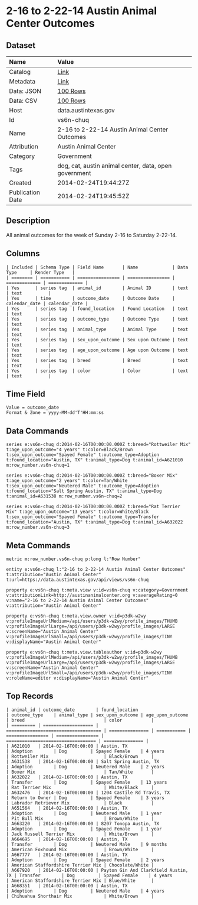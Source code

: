 # 2-16 to 2-22-14 Austin Animal Center Outcomes

## Dataset

| Name | Value |
| :--- | :---- |
| Catalog | [Link](https://catalog.data.gov/dataset/2-16-to-2-22-14-austin-animal-center-outcomes) |
| Metadata | [Link](https://data.austintexas.gov/api/views/vs6n-chuq) |
| Data: JSON | [100 Rows](https://data.austintexas.gov/api/views/vs6n-chuq/rows.json?max_rows=100) |
| Data: CSV | [100 Rows](https://data.austintexas.gov/api/views/vs6n-chuq/rows.csv?max_rows=100) |
| Host | data.austintexas.gov |
| Id | vs6n-chuq |
| Name | 2-16 to 2-22-14 Austin Animal Center Outcomes |
| Attribution | Austin Animal Center |
| Category | Government |
| Tags | dog, cat, austin animal center, data, open government |
| Created | 2014-02-24T19:44:27Z |
| Publication Date | 2014-02-24T19:45:52Z |

## Description

All animal outcomes for the week of Sunday 2-16 to Saturday 2-22-14.

## Columns

```ls
| Included | Schema Type | Field Name       | Name             | Data Type     | Render Type   |
| ======== | =========== | ================ | ================ | ============= | ============= |
| Yes      | series tag  | animal_id        | Animal ID        | text          | text          |
| Yes      | time        | outcome_date     | Outcome Date     | calendar_date | calendar_date |
| Yes      | series tag  | found_location   | Found Location   | text          | text          |
| Yes      | series tag  | outcome_type     | Outcome Type     | text          | text          |
| Yes      | series tag  | animal_type      | Animal Type      | text          | text          |
| Yes      | series tag  | sex_upon_outcome | Sex upon Outcome | text          | text          |
| Yes      | series tag  | age_upon_outcome | Age upon Outcome | text          | text          |
| Yes      | series tag  | breed            | Breed            | text          | text          |
| Yes      | series tag  | color            | Color            | text          | text          |
```

## Time Field

```ls
Value = outcome_date
Format & Zone = yyyy-MM-dd'T'HH:mm:ss
```

## Data Commands

```ls
series e:vs6n-chuq d:2014-02-16T00:00:00.000Z t:breed="Rottweiler Mix" t:age_upon_outcome="4 years" t:color=Black/Brown t:sex_upon_outcome="Spayed Female" t:outcome_type=Adoption t:found_location="Austin, TX" t:animal_type=Dog t:animal_id=A621010 m:row_number.vs6n-chuq=1

series e:vs6n-chuq d:2014-02-16T00:00:00.000Z t:breed="Boxer Mix" t:age_upon_outcome="2 years" t:color=Tan/White t:sex_upon_outcome="Neutered Male" t:outcome_type=Adoption t:found_location="Salt Spring Austin, TX" t:animal_type=Dog t:animal_id=A631538 m:row_number.vs6n-chuq=2

series e:vs6n-chuq d:2014-02-16T00:00:00.000Z t:breed="Rat Terrier Mix" t:age_upon_outcome="13 years" t:color=White/Black t:sex_upon_outcome="Spayed Female" t:outcome_type=Transfer t:found_location="Austin, TX" t:animal_type=Dog t:animal_id=A632022 m:row_number.vs6n-chuq=3
```

## Meta Commands

```ls
metric m:row_number.vs6n-chuq p:long l:"Row Number"

entity e:vs6n-chuq l:"2-16 to 2-22-14 Austin Animal Center Outcomes" t:attribution="Austin Animal Center" t:url=https://data.austintexas.gov/api/views/vs6n-chuq

property e:vs6n-chuq t:meta.view v:id=vs6n-chuq v:category=Government v:attributionLink=http://austinanimalcenter.org v:averageRating=0 v:name="2-16 to 2-22-14 Austin Animal Center Outcomes" v:attribution="Austin Animal Center"

property e:vs6n-chuq t:meta.view.owner v:id=p3dk-w2wy v:profileImageUrlMedium=/api/users/p3dk-w2wy/profile_images/THUMB v:profileImageUrlLarge=/api/users/p3dk-w2wy/profile_images/LARGE v:screenName="Austin Animal Center" v:profileImageUrlSmall=/api/users/p3dk-w2wy/profile_images/TINY v:displayName="Austin Animal Center"

property e:vs6n-chuq t:meta.view.tableauthor v:id=p3dk-w2wy v:profileImageUrlMedium=/api/users/p3dk-w2wy/profile_images/THUMB v:profileImageUrlLarge=/api/users/p3dk-w2wy/profile_images/LARGE v:screenName="Austin Animal Center" v:profileImageUrlSmall=/api/users/p3dk-w2wy/profile_images/TINY v:roleName=editor v:displayName="Austin Animal Center"
```

## Top Records

```ls
| animal_id | outcome_date        | found_location                       | outcome_type    | animal_type | sex_upon_outcome | age_upon_outcome | breed                              | color           | 
| ========= | =================== | ==================================== | =============== | =========== | ================ | ================ | ================================== | =============== | 
| A621010   | 2014-02-16T00:00:00 | Austin, TX                           | Adoption        | Dog         | Spayed Female    | 4 years          | Rottweiler Mix                     | Black/Brown     | 
| A631538   | 2014-02-16T00:00:00 | Salt Spring Austin, TX               | Adoption        | Dog         | Neutered Male    | 2 years          | Boxer Mix                          | Tan/White       | 
| A632022   | 2014-02-16T00:00:00 | Austin, TX                           | Transfer        | Dog         | Spayed Female    | 13 years         | Rat Terrier Mix                    | White/Black     | 
| A632476   | 2014-02-16T00:00:00 | 1204 Castile Rd Travis, TX           | Return to Owner | Dog         | Spayed Female    | 3 years          | Labrador Retriever Mix             | Black           | 
| A651564   | 2014-02-16T00:00:00 | Austin, TX                           | Adoption        | Dog         | Neutered Male    | 1 year           | Pit Bull Mix                       | Brown/White     | 
| A663220   | 2014-02-16T00:00:00 | 8207 Tonopa Austin, TX               | Adoption        | Dog         | Spayed Female    | 1 year           | Jack Russell Terrier Mix           | White/Brown     | 
| A664695   | 2014-02-16T00:00:00 | Austin, TX                           | Transfer        | Dog         | Neutered Male    | 9 months         | American Foxhound Mix              | Brown/White     | 
| A667777   | 2014-02-16T00:00:00 | Austin, TX                           | Adoption        | Dog         | Spayed Female    | 2 years          | American Staffordshire Terrier Mix | Chocolate/White | 
| A667920   | 2014-02-16T00:00:00 | Payton Gin And Clarkfield Austin, TX | Transfer        | Dog         | Spayed Female    | 4 years          | American Staffordshire Terrier Mix | Blue/White      | 
| A668351   | 2014-02-16T00:00:00 | Austin, TX                           | Adoption        | Dog         | Neutered Male    | 4 years          | Chihuahua Shorthair Mix            | White/Brown     | 
```